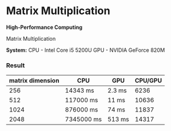 # Matrix Multiplication
**High-Performance Computing**

Matrix Multiplication

**System:** 
CPU - Intel Core i5 5200U
GPU - NVIDIA GeForce 820M

### Result

matrix dimension | CPU | GPU | CPU/GPU
--- | --- | --- | --- 
256 | 14343 ms | 2.3 ms | 6236 
512 | 117000 ms | 11 ms | 10636
1024 | 876000 ms | 74 ms | 11837
2048 | 7345000 ms | 513 ms | 14317
